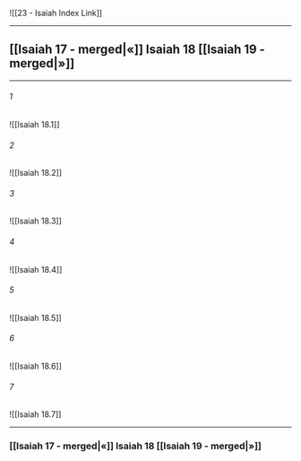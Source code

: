 ![[23 - Isaiah Index Link]]

---
##  [[Isaiah 17 - merged|«]] Isaiah 18 [[Isaiah 19 - merged|»]]

---

###### 1
![[Isaiah 18.1]] 

###### 2
![[Isaiah 18.2]] 

###### 3
![[Isaiah 18.3]] 

###### 4
![[Isaiah 18.4]]

###### 5 
![[Isaiah 18.5]] 

###### 6
![[Isaiah 18.6]] 

###### 7
![[Isaiah 18.7]] 


---
###  [[Isaiah 17 - merged|«]] Isaiah 18 [[Isaiah 19 - merged|»]]